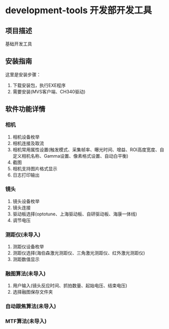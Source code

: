 # development-tools 开发部开发工具
## 项目描述
基础开发工具

## 安装指南
这里是安装步骤：
1. 下载安装包，执行EXE程序
2. 需要安装(MVS客户端、CH340驱动)

## 软件功能详情
### 相机
1. 相机设备枚举
2. 相机连接及取流
3. 相机常用属性设置(触发模式、采集帧率、曝光时间、增益、ROI高度宽度、自定义相机名称、Gamma设置、像素格式设置、自动白平衡)
4. 截图
5. 相机支持图片格式显示
6. 日志打印输出

### 镜头
1. 镜头设备枚举
2. 镜头连接
3. 驱动板选择(optotune、上海驱动板、自研驱动板、海康一体线)
4. 调节电压

### 测距仪(未导入)
1. 测距仪设备枚举
2. 测距仪选择(海伯森激光测距仪、三角激光测距仪、红外激光测距仪)
3. 测距数值显示

### 融图算法(未导入)
1. 用户输入(镜头反应时间、抓拍数量、起始电压、结束电压)
2. 选择融图保存文件夹

### 自动跟焦算法(未导入)

### MTF算法(未导入)
